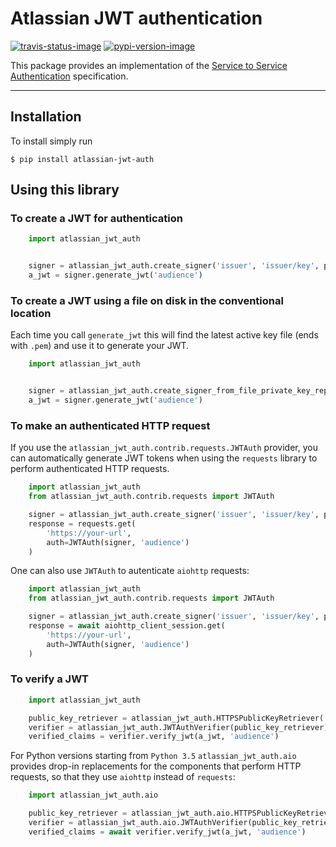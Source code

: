 # Atlassian JWT authentication

[![travis-status-image]][travis]
[![pypi-version-image]][pypi]

This package provides an implementation of the [Service to Service Authentication](http://s2sauth.bitbucket.org/spec/) specification.

----

## Installation
To install simply run
```
$ pip install atlassian-jwt-auth
```

## Using this library

### To create a JWT for authentication

```python
    import atlassian_jwt_auth


    signer = atlassian_jwt_auth.create_signer('issuer', 'issuer/key', private_key_pem)
    a_jwt = signer.generate_jwt('audience')
```


### To create a JWT using a file on disk in the conventional location

Each time you call `generate_jwt` this will find the latest active key file (ends with `.pem`) and use it to generate your JWT.

```python
    import atlassian_jwt_auth


    signer = atlassian_jwt_auth.create_signer_from_file_private_key_repository('issuer', '/opt/jwtprivatekeys')
    a_jwt = signer.generate_jwt('audience')
```

### To make an authenticated HTTP request

If you use the `atlassian_jwt_auth.contrib.requests.JWTAuth` provider, you
can automatically generate JWT tokens when using the `requests` library to
perform authenticated HTTP requests.

```python
    import atlassian_jwt_auth
    from atlassian_jwt_auth.contrib.requests import JWTAuth

    signer = atlassian_jwt_auth.create_signer('issuer', 'issuer/key', private_key_pem)
    response = requests.get(
        'https://your-url',
        auth=JWTAuth(signer, 'audience')
    )
```
One can also use `JWTAuth` to autenticate `aiohttp` requests:

```python
    import atlassian_jwt_auth
    from atlassian_jwt_auth.contrib.requests import JWTAuth

    signer = atlassian_jwt_auth.create_signer('issuer', 'issuer/key', private_key_pem)
    response = await aiohttp_client_session.get(
        'https://your-url',
        auth=JWTAuth(signer, 'audience')
    )
```


### To verify a JWT
```python
    import atlassian_jwt_auth

    public_key_retriever = atlassian_jwt_auth.HTTPSPublicKeyRetriever('https://example.com')
    verifier = atlassian_jwt_auth.JWTAuthVerifier(public_key_retriever)
    verified_claims = verifier.verify_jwt(a_jwt, 'audience')
```

For Python versions starting from `Python 3.5` `atlassian_jwt_auth.aio`
provides drop-in replacements for the components that
perform HTTP requests, so that they use `aiohttp` instead of `requests`: 

```python
    import atlassian_jwt_auth.aio

    public_key_retriever = atlassian_jwt_auth.aio.HTTPSPublicKeyRetriever('https://example.com')
    verifier = atlassian_jwt_auth.aio.JWTAuthVerifier(public_key_retriever)
    verified_claims = await verifier.verify_jwt(a_jwt, 'audience')
```

[travis-status-image]: https://secure.travis-ci.org/atlassian/asap-authentication-python.svg?branch=master
[travis]: http://travis-ci.org/atlassian/asap-authentication-python?branch=master

[pypi-version-image]: https://img.shields.io/pypi/v/atlassian-jwt-auth.svg
[pypi]: https://pypi.python.org/pypi/atlassian-jwt-auth
